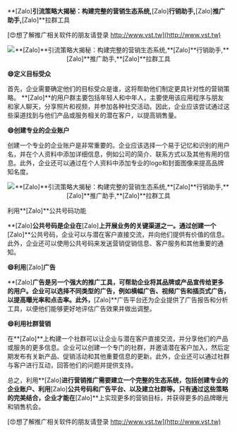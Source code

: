 **[Zalo]**引流策略大揭秘：构建完整的营销生态系统,**[Zalo]**行销助手,**[Zalo]**推广助手,**[Zalo]**拉群工具

[😍想了解推广相关软件的朋友请登录 http://www.vst.tw](http://www.vst.tw)

 <center><img src="https://vst.tw/MP4/tuiguang/png/3.png" alt="**[Zalo]**引流策略大揭秘：构建完整的营销生态系统,**[Zalo]**行销助手,**[Zalo]**推广助手,**[Zalo]**拉群工具"></center>

**😄定义目标受众**

首先，企业需要确定他们的目标受众是谁，这将帮助他们制定更具针对性的营销策略。 **[Zalo]**的用户群主要包括年轻人和中年人，主要使用该应用程序与朋友和家人聊天，分享照片和视频，并参加各种社交活动。因此，企业应该尝试通过这些渠道找到与他们产品或服务相关的潜在客户，以提高销售量。

**😄创建专业的企业账户**

创建一个专业的企业账户是非常重要的。企业应该选择一个易于记忆和识别的用户名，并在个人资料中添加详细信息，例如公司的简介、联系方式以及其他有用的信息。此外，企业还可以通过在个人资料中添加专业的logo和封面图像来提高品牌知名度。

 <center><img src="https://vst.tw/MP4/tuiguang/png/1.png" alt="**[Zalo]**引流策略大揭秘：构建完整的营销生态系统,**[Zalo]**行销助手,**[Zalo]**推广助手,**[Zalo]**拉群工具"></center>

利用**[Zalo]**公共号码功能

**[Zalo]**公共号码是企业在**[Zalo]**上开展业务的关键渠道之一。通过创建一个**[Zalo]**公共号码，企业可以与潜在客户直接交流，并向他们提供有价值的信息。此外，企业还可以使用公共号码来发送营销促销信息、客户服务和其他重要的通知。

**😄利用**[Zalo]**广告**

**[Zalo]**广告是另一个强大的推广工具，可帮助企业将其品牌或产品宣传给更多的用户。企业可以选择不同类型的广告，例如横幅广告、视频广告和插页式广告，以提高曝光率和点击率。此外，**[Zalo]**广告平台还为企业提供了广告报告和分析工具，以便他们能够更好地评估广告效果并做出调整。

**😄利用社群营销**

在**[Zalo]**上构建一个社群可以让企业与潜在客户直接交流，并分享他们的产品或服务的更多信息。企业可以创建一个专门的社群，并邀请潜在客户加入，然后定期发布有关新产品、促销活动和其他重要信息的更新。此外，企业还可以通过社群与客户进行互动，回答他们的问题并提供支持。

总之，利用**[Zalo]**进行营销推广需要建立一个完整的生态系统，包括创建专业的企业账户、利用**[Zalo]**公共号码和广告平台、以及建立社群等。只有通过这些策略的完美结合，企业才能在**[Zalo]**上实现更多的营销目标，并获得更多的品牌曝光和销售机会。

[😍想了解推广相关软件的朋友请登录 http://www.vst.tw](http://www.vst.tw)



